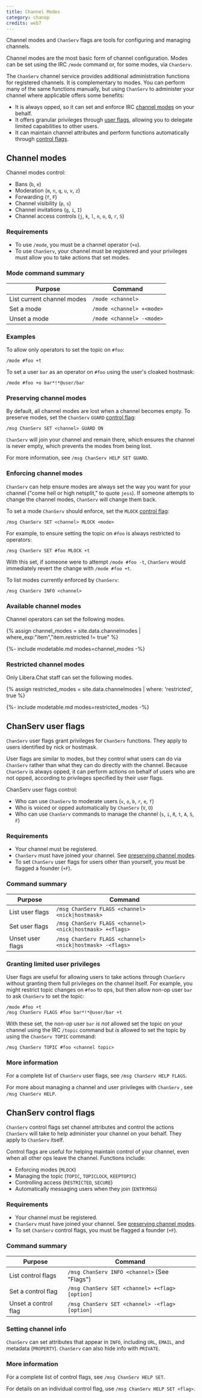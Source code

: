 ```yaml
---
title: Channel Modes
category: chanop
credits: web7
---
```


Channel modes and `ChanServ` flags are tools for configuring and managing
channels.

Channel modes are the most basic form of channel configuration. Modes can be
set using the IRC `/mode` command or, for some modes, via `ChanServ`.

The `ChanServ` channel service provides additional administration functions
for registered channels. It is complementary to modes. You can perform many of
the same functions manually, but using `ChanServ` to administer your channel
where applicable offers some benefits:

- It is always opped, so it can set and enforce IRC [channel
  modes](#channel-modes) on your behalf.
- It offers granular privileges through [user flags](#chanserv-user-flags),
  allowing you to delegate limited capabilities to other users. 
- It can maintain channel attributes and perform functions automatically
  through [control flags](#chanserv-control-flags).

## Channel modes

Channel modes control:

- Bans (`b`, `e`)
- Moderation (`m`, `n`, `q`, `u`, `v`, `z`)
- Forwarding (`f`, `F`)
- Channel visibility (`p`, `s`)
- Channel invitations (`g`, `i`, `I`)
- Channel access controls (`j`, `k`, `l`, `n`, `o`, `Q`, `r`, `S`)

### Requirements

- To use `/mode`, you must be a channel operator (`+o`).
- To use `ChanServ`, your channel must be registered and your privileges must
  allow you to take actions that set modes.

### Mode command summary

| Purpose                    |Command                    |
|----------------------------|---------------------------|
| List current channel modes | `/mode <channel>`         |
| Set a mode                 | `/mode <channel> +<mode>` |
| Unset a mode               | `/mode <channel> -<mode>` |

### Examples

To allow only operators to set the topic on `#foo`:

`/mode #foo +t`

To set a user `bar` as an operator on `#foo` using the user's cloaked
hostmask:

`/mode #foo +o bar*!*@user/bar`

### Preserving channel modes

By default, all channel modes are lost when a channel becomes empty. To
preserve modes, set the `ChanServ` `GUARD` [control
flag](#chanserv-control-flags): 

`/msg ChanServ SET <channel> GUARD ON`

`ChanServ` will join your channel and remain there, which ensures the channel
is never empty, which prevents the modes from being lost.

For more information, see `/msg ChanServ HELP SET GUARD`.

### Enforcing channel modes

`ChanServ` can help ensure modes are always set the way you want for your
channel ("come hell or high netsplit," to quote `jess`). If someone attempts
to change the channel modes, `ChanServ` will change them back. 

To set a mode `ChanServ` should enforce, set the `MLOCK` [control
flag](#chanserv-control-flags):

`/msg ChanServ SET <channel> MLOCK <mode>`

For example, to ensure setting the topic on `#foo` is always restricted to
operators:

`/msg ChanServ SET #foo MLOCK +t`

With this set, if someone were to attempt `/mode #foo -t`, `ChanServ` would
immediately revert the change with `/mode #foo +t`.

To list modes currently enforced by `ChanServ`:

`/msg ChanServ INFO <channel>`

### Available channel modes

Channel operators can set the following modes.

{% assign channel_modes = site.data.channelmodes |
where_exp:"item","item.restricted != true" %}

{%- include modetable.md modes=channel_modes -%}

### Restricted channel modes

Only Libera.Chat staff can set the following modes.

{% assign restricted_modes = site.data.channelmodes | where: 'restricted',
true %}

{%- include modetable.md modes=restricted_modes -%}

## ChanServ user flags

`ChanServ` user flags grant privileges for `ChanServ` functions. They apply to
users identified by nick or hostmask. 

User flags are similar to modes, but they control what users can do via
`ChanServ` rather than what they can do directly with the channel. Because
`ChanServ` is always opped, it can perform actions on behalf of users who are
not opped, according to privileges specified by their user flags.

ChanServ user flags control:

- Who can use `ChanServ` to moderate users (`v`, `o`, `b`, `r`, `e`, `f`)
- Who is voiced or opped automatically by `ChanServ` (`V`, `O`)
- Who can use `ChanServ` commands to manage the channel (`s`, `i`, `R`, `t`,
  `A`, `S`, `F`)

### Requirements

- Your channel must be registered.
- `ChanServ` must have joined your channel. See [preserving channel
  modes](#preserving-channel-modes).
- To set `ChanServ` user flags for users other than yourself, you must be
  flagged a founder (`+F`). 

### Command summary

| Purpose          | Command                                                  |
|------------------|----------------------------------------------------------|
| List user flags  | `/msg ChanServ FLAGS <channel> <nick\|hostmask>`         |
| Set user flags   | `/msg ChanServ FLAGS <channel> <nick\|hostmask> +<flags>`|
| Unset user flags | `/msg ChanServ FLAGS <channel> <nick\|hostmask> -<flags>`|

### Granting limited user privileges

User flags are useful for allowing users to take actions through `ChanServ`
without granting them full privileges on the channel itself. For example, you
might restrict topic changes on `#foo` to ops, but then allow non-op user
`bar` to ask `ChanServ` to set the topic: 

```
/mode #foo +t
/msg ChanServ FLAGS #foo bar*!*@user/bar +t
```

With these set, the non-op user `bar` _is not_ allowed set the topic on your
channel using the IRC `/topic` command but _is_ allowed to set the topic by
using the `ChanServ TOPIC` command:

`/msg ChanServ TOPIC #foo <channel topic>`

### More information

For a complete list of `ChanServ` user flags, see `/msg ChanServ HELP FLAGS`.

For more about managing a channel and user privileges with `ChanServ` , see
`/msg ChanServ HELP`.

## ChanServ control flags

`ChanServ` control flags set channel attributes and control the actions
`ChanServ` will take to help administer your channel on your behalf. They
apply to `ChanServ` itself. 

Control flags are useful for helping maintain control of your channel, even
when all other ops leave the channel. Functions include:

- Enforcing modes (`MLOCK`)
- Managing the topic (`TOPIC`, `TOPICLOCK`, `KEEPTOPIC`)
- Controlling access (`RESTRICTED`, `SECURE`)
- Automatically messaging users when they join (`ENTRYMSG`)

### Requirements

- Your channel must be registered.
- `ChanServ` must have joined your channel. See [preserving channel
  modes](#preserving-channel-modes).
- To set `ChanServ` control flags, you must be flagged a founder (`+F`).

### Command summary

| Purpose              | Command                                        |
|----------------------|------------------------------------------------|
| List control flags   | `/msg ChanServ INFO <channel>` (See "Flags")   |
| Set a control flag   | `/msg ChanServ SET <channel> +<flag> [option]` |
| Unset a control flag | `/msg ChanServ SET <channel> -<flag> [option]` |

### Setting channel info

`ChanServ` can set attributes that appear in `INFO`, including `URL`, `EMAIL`,
and metadata (`PROPERTY`). `ChanServ` can also hide info with `PRIVATE`.

### More information

For a complete list of control flags, see `/msg ChanServ HELP SET`. 

For details on an individual control flag, use `/msg ChanServ HELP SET
<flag>`.
